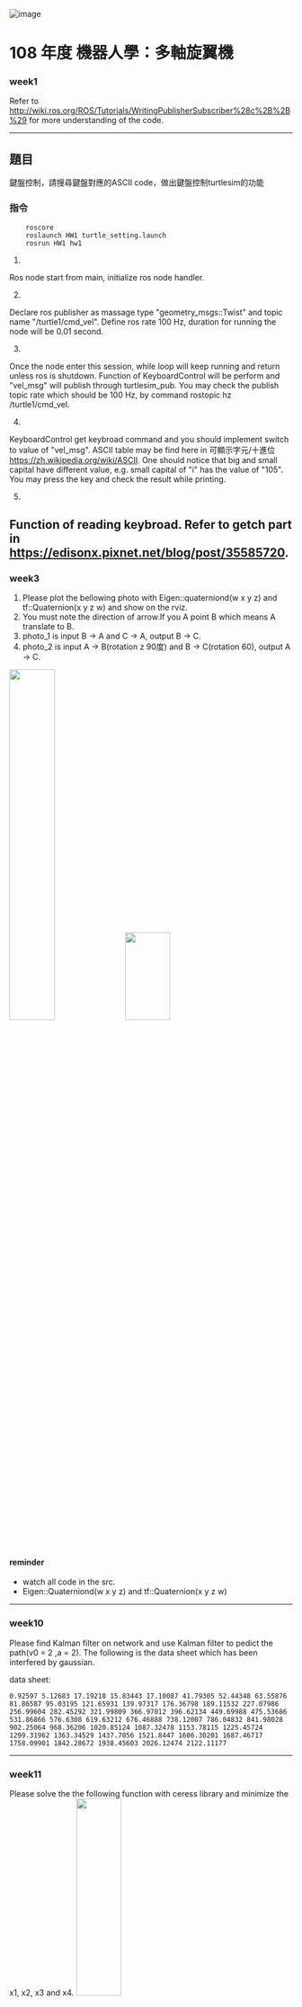 ![image](https://github.com/Robotics-Aerial-Robots/Homework/blob/master/LOGO%20中英文橫.png)
# 108 年度 機器人學：多軸旋翼機 

### week1
Refer to http://wiki.ros.org/ROS/Tutorials/WritingPublisherSubscriber%28c%2B%2B%29 for more understanding of the code.

---
## 題目
鍵盤控制，請搜尋鍵盤對應的ASCII code，做出鍵盤控制turtlesim的功能

### 指令
```
	roscore
	roslaunch HW1 turtle_setting.launch
	rosrun HW1 hw1 
```
1. 
Ros node start from main, initialize ros node handler.

2. 
Declare ros publisher as massage type "geometry_msgs::Twist" and topic name "/turtle1/cmd_vel".
Define ros rate 100 Hz, duration for running the node will be 0.01 second.

3.
Once the node enter this session, while loop will keep running and return unless ros is shutdown.
Function of KeyboardControl will be perform and "vel_msg" will publish through turtlesim_pub.
You may check the publish topic rate which should be 100 Hz, by command rostopic hz /turtle1/cmd_vel.

4.
KeyboardControl get keybroad command and you should implement switch to value of "vel_msg".
ASCII table may be find here in 可顯示字元/十進位 https://zh.wikipedia.org/wiki/ASCII.
One should notice that big and small capital have different value, e.g. small capital of "i" has the value of "105". You may press the key and check the result while printing.

5.
Function of reading keybroad.
Refer to getch part in https://edisonx.pixnet.net/blog/post/35585720.
---

### week3
1. Please plot the bellowing photo with Eigen::quaterniond(w x y z) and tf::Quaternion(x y z w) and show on the rviz.
2. You must note the direction of arrow.If you A point B which means A translate to B.
3. photo_1 is input B -> A and C -> A, output B -> C.
4. photo_2 is input A -> B(rotation z 90度) and B -> C(rotation 60), output A -> C.

<img src="https://github.com/Robotics-Aerial-Robots/Homework/blob/master/photo/week_3_2.png" width="40%" height="40%">
<img src="https://github.com/Robotics-Aerial-Robots/Homework/blob/master/photo/week_3_1.png" width="40%" height="20%">

#### reminder
* watch all code in the src.
* Eigen::Quaterniond(w x y z) and tf::Quaternion(x y z w)

---
### week10
Please find Kalman filter on network and use Kalman filter to pedict the path(v0 = 2 ,a = 2).
The following is the data sheet which has been interfered by gaussian.

data sheet:
```
0.92597 5.12683 17.19218 15.83443 17.10087 41.79305 52.44348 63.55876 81.86587 95.03195 121.65931 139.97317 176.36798 189.11532 227.07986 256.99604 282.45292 321.99809 366.97012 396.62134 449.69988 475.53686 531.86866 576.6308 619.63212 676.46888 738.12007 786.04832 841.98028 902.25064 968.36206 1020.85124 1087.32478 1153.78115 1225.45724 1299.31962 1363.34529 1437.7056 1521.8447 1606.30201 1687.46717 1758.09901 1842.28672 1938.45603 2026.12474 2122.11177
```
---
### week11
Please solve the the following function with ceress library and minimize the x1, x2, x3 and x4.
<img src="https://github.com/Robotics-Aerial-Robots/Homework/blob/master/week_11.png" width="40%" height="30%">
#### reminder
* Install ceress
* cf http://ceres-solver.org/
